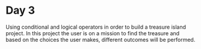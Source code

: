 # Day 3

Using conditional and logical operators in order to build a treasure island project. In this project the user is on a mission to find the treasure and based on the choices the user makes, different outcomes will be performed.
